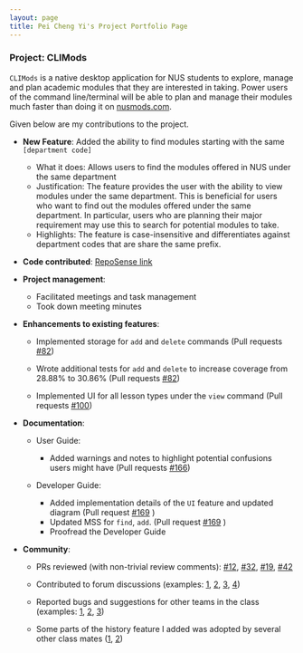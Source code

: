 ```yaml
---
layout: page
title: Pei Cheng Yi's Project Portfolio Page
---
```


### Project: CLIMods


`CLIMods` is a native desktop application for NUS students to explore, manage and plan academic
modules that they are interested in taking. Power users of the command line/terminal will be able to
plan and manage their modules much faster than doing it on [nusmods.com](https://nusmods.com).

Given below are my contributions to the project.


* **New Feature**: Added the ability to find modules starting with the same `[department code]`

  * What it does: Allows users to find the modules offered in NUS under the same department
  * Justification: The feature provides the user with the ability to view modules under the same department.
  This is beneficial for users who want to find out the modules offered under the same department. In particular,
  users who are planning their major requirement may use this to search for potential modules to take.
  * Highlights: The feature is case-insensitive and differentiates against department codes that are share the same prefix.


* **Code contributed**: [RepoSense link](https://nus-cs2103-ay2223s1.github.io/tp-dashboard/?search=seeksaveserve&breakdown=true)


* **Project management**:

  * Facilitated meetings and task management
  * Took down meeting minutes


* **Enhancements to existing features**:

  * Implemented storage for `add` and `delete` commands (Pull requests [\#82](https://github.com/AY2223S1-CS2103-F14-1/tp/pull/82))

  * Wrote additional tests for `add` and `delete` to increase coverage from 28.88% to 30.86% (Pull requests [\#82](https://github.com/AY2223S1-CS2103-F14-1/tp/pull/82))

  * Implemented UI for all lesson types under the `view` command (Pull requests [\#100](https://github.com/AY2223S1-CS2103-F14-1/tp/pull/100))


* **Documentation**:

  * User Guide:
    * Added warnings and notes to highlight potential confusions users might have (Pull requests [\#166](https://github.com/AY2223S1-CS2103-F14-1/tp/pull/166))
  
  * Developer Guide:
    * Added implementation details of the `UI` feature and updated diagram (Pull request [\#169](https://github.com/AY2223S1-CS2103-F14-1/tp/pull/169) )
    * Updated MSS for `find`, `add`. (Pull request [\#169](https://github.com/AY2223S1-CS2103-F14-1/tp/pull/169) )
    * Proofread the Developer Guide


* **Community**:

  * PRs reviewed (with non-trivial review comments): [\#12](), [\#32](), [\#19](), [\#42]()

  * Contributed to forum discussions (examples: [1](), [2](), [3](), [4]())

  * Reported bugs and suggestions for other teams in the class (examples: [1](), [2](), [3]())

  * Some parts of the history feature I added was adopted by several other class mates ([1](), [2]())